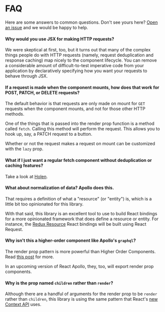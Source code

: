 # FAQ

Here are some answers to common questions. Don't see yours here?
[Open an issue](https://github.com/jmeas/react-request/issues/new) and
we would be happy to help.

#### Why would you use JSX for making HTTP requests?

We were skeptical at first, too, but it turns out that many of the complex things people do with HTTP requests (namely,
request deduplication and response caching) map nicely to the component lifecycle. You can remove a considerable amount
of difficult-to-test imperative code from your application by declaratively specifying how you want your requests to
behave through JSX.

#### If a request is made when the component mounts, how does that work for POST, PATCH, or DELETE requests?

The default behavior is that requests are only made on mount for `GET` requests when the component mounts, and
not for those other HTTP methods.

One of the things that is passed into the render prop function is a method called `fetch`. Calling this method will perform
the request. This allows you to hook up, say, a PATCH request to a button.

Whether or not the request makes a request on mount can be customized with the `lazy` prop.

#### What if I just want a regular fetch component without deduplication or caching features?

Take a look at [Holen](https://github.com/tkh44/holen).

#### What about normalization of data? Apollo does this.

That requires a definition of what a "resource" (or "entity") is, which is a little bit too opinionated for this
library.

With that said, this library is an excellent tool to use to build React bindings for a more opinionated framework
that does define a resource or entity. For instance, the [Redux Resource](https://redux-resource.js.org) React bindings
will be built using React Request.

#### Why isn't this a higher-order component like Apollo's `graphql`?

The render prop pattern is more powerful than Higher Order Components. Read
[this post](https://cdb.reacttraining.com/use-a-render-prop-50de598f11ce) for more.

In an upcoming version of React Apollo, they, too, will export render prop components.

#### Why is the prop named `children` rather than `render`?

Although there are a handful of arguments for the render prop to be `render` rather than `children`, this library is
using the same pattern that React's [new Context API](https://github.com/reactjs/rfcs/pull/2) uses.
